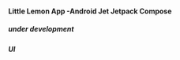 #### Little Lemon App -Android Jet Jetpack Compose

##### under development 

##### UI

[](images/ui.jpg)